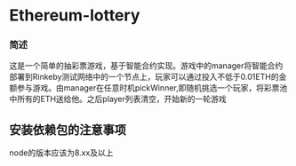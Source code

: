 # Ethereum-lottery
### 简述
这是一个简单的抽彩票游戏，基于智能合约实现。游戏中的manager将智能合约部署到Rinkeby测试网络中的一个节点上，玩家可以通过投入不低于0.01ETH的金额参与游戏。由manager在任意时机pickWinner,即随机挑选一个玩家，将彩票池中所有的ETH送给他。之后player列表清空，开始新的一轮游戏
## 安装依赖包的注意事项
node的版本应该为8.xx及以上
